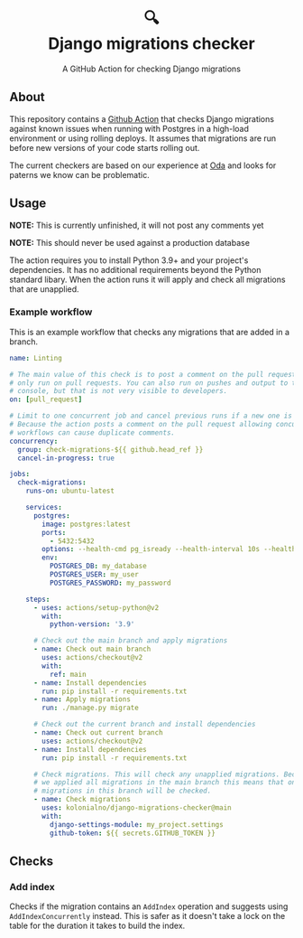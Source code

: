 <h1 align="center">
  🔍<br>
  Django migrations checker
</h1>

<p align="center">
  A GitHub Action for checking Django migrations
</p>

## About

This repository contains a [Github Action](https://github.com/features/actions)
that checks Django migrations against known issues when running with Postgres
in a high-load environment or using rolling deploys. It assumes that migrations
are run before new versions of your code starts rolling out.

The current checkers are based on our experience at [Oda](https://oda.com/) and
looks for paterns we know can be problematic.

## Usage

**NOTE:** This is currently unfinished, it will not post any comments yet

**NOTE:** This should never be used against a production database

The action requires you to install Python 3.9+ and your project's dependencies.
It has no additional requirements beyond the Python standard libary. When the
action runs it will apply and check all migrations that are unapplied.


### Example workflow

This is an example workflow that checks any migrations that are added in a
branch.


```yaml
name: Linting

# The main value of this check is to post a comment on the pull request, so
# only run on pull requests. You can also run on pushes and output to the
# console, but that is not very visible to developers.
on: [pull_request]

# Limit to one concurrent job and cancel previous runs if a new one is started.
# Because the action posts a comment on the pull request allowing concurrent
# workflows can cause duplicate comments.
concurrency:
  group: check-migrations-${{ github.head_ref }}
  cancel-in-progress: true

jobs:
  check-migrations:
    runs-on: ubuntu-latest

    services:
      postgres:
        image: postgres:latest
        ports:
          - 5432:5432
        options: --health-cmd pg_isready --health-interval 10s --health-timeout 5s --health-retries 5
        env:
          POSTGRES_DB: my_database
          POSTGRES_USER: my_user
          POSTGRES_PASSWORD: my_password

    steps:
      - uses: actions/setup-python@v2
        with:
          python-version: '3.9'

      # Check out the main branch and apply migrations
      - name: Check out main branch
        uses: actions/checkout@v2
        with:
          ref: main
      - name: Install dependencies
        run: pip install -r requirements.txt
      - name: Apply migrations
        run: ./manage.py migrate

      # Check out the current branch and install dependencies
      - name: Check out current branch
        uses: actions/checkout@v2
      - name: Install dependencies
        run: pip install -r requirements.txt

      # Check migrations. This will check any unapplied migrations. Because
      # we applied all migrations in the main branch this means that only new
      # migrations in this branch will be checked.
      - name: Check migrations
        uses: kolonialno/django-migrations-checker@main
        with:
          django-settings-module: my_project.settings
          github-token: ${{ secrets.GITHUB_TOKEN }}
```

## Checks

### Add index

Checks if the migration contains an `AddIndex` operation and suggests using
`AddIndexConcurrently` instead. This is safer as it doesn't take a lock on the
table for the duration it takes to build the index.
